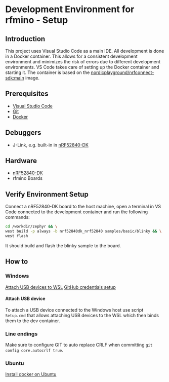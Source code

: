 # Development Environment for rfmino - Setup

## Introduction
This project uses Visual Studio Code as a main IDE.
All development is done in a Docker container. This allows for a consistent development environment and minimizes the risk of errors due to different development environments.
VS Code takes care of setting up the Docker container and starting it. The container is based on the [nordicplayground/nrfconnect-sdk:main](https://hub.docker.com/r/nordicplayground/nrfconnect-sdk/) image.

## Prerequisites
- [Visual Studio Code](https://code.visualstudio.com/)
- [Git](https://git-scm.com/downloads)
- [Docker](https://www.docker.com/products/docker-desktop)

## Debuggers
- J-Link, e.g. built-in in [nRF52840-DK](https://www.nordicsemi.com/Software-and-tools/Development-Kits/nRF52840-DK)

## Hardware
- [nRF52840-DK](https://www.nordicsemi.com/Software-and-tools/Development-Kits/nRF52840-DK)
- rfmino Boards

## Verify Environment Setup
Connect a nRF52840-DK board to the host machine, open a terminal in VS Code connected to the development container and run the following commands:
```bash
cd /workdir/zephyr && \
west build -p always -b nrf52840dk_nrf52840 samples/basic/blinky && \
west flash
```
It should build and flash the blinky sample to the board.

## How to
### Windows
[Attach USB devices to WSL](https://learn.microsoft.com/en-us/windows/wsl/connect-usb)
[GitHub credentials setup](https://cli.github.com/manual/gh_auth_login)

#### Attach USB device
To attach a USB device connected to the Windows host use script `Setup.cmd` that allows attaching USB devices to the WSL which then binds them to the dev container.

### Line endings
Make sure to configure GIT to auto replace CRLF when committing `git config core.autocrlf true`.

### Ubuntu
[Install docker on Ubuntu](https://www.digitalocean.com/community/tutorials/how-to-install-and-use-docker-on-ubuntu-20-04)
